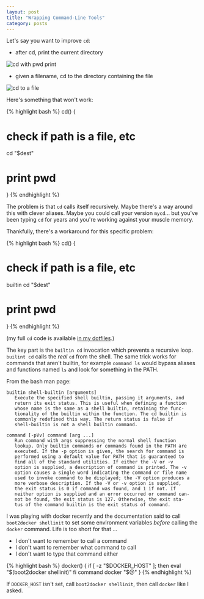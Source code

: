 ```yaml
---
layout: post
title: "Wrapping Command-Line Tools"
category: posts
---
```


Let's say you want to improve `cd`:

* after cd, print the current directory

![cd with pwd print]({{site.url}}/assets/wrapping-cl-tools/cd1.png)

* given a filename, cd to the directory containing the file

![cd to a file]({{site.url}}/assets/wrapping-cl-tools/cd2.png)

Here's something that won't work:

{% highlight bash %}
cd() {
  # check if path is a file, etc
  cd "$dest"
  # print pwd
}
{% endhighlight %}

The problem is that `cd` calls itself recursively. Maybe there's a way around
this with clever aliases. Maybe you could call your version `mycd`... but you've
been typing `cd` for years and you're working against your muscle memory.

Thankfully, there's a workaround for this specific problem:

{% highlight bash %}
cd() {
  # check if path is a file, etc
  builtin cd "$dest"
  # print pwd
}
{% endhighlight %}

(my full `cd` code is available [in my dotfiles](https://github.com/jpalardy/dotfiles/blob/3a12a2ae69336bdf6cb95df1c1338e1c91f48032/bash/commands/cd.bash#L3-L15).)

The key part is the `builtin cd` invocation which prevents a recursive loop.
`builint cd` calls the _real_ `cd` from the shell. The same trick works for
commands that aren't builtin, for example `command ls` would bypass aliases and
functions named `ls` and look for something in the PATH.

From the bash man page:

    builtin shell-builtin [arguments]
       Execute the specified shell builtin, passing it arguments, and
       return its exit status. This is useful when defining a function
       whose name is the same as a shell builtin, retaining the func-
       tionality of the builtin within the function. The cd builtin is
       commonly redefined this way. The return status is false if
       shell-builtin is not a shell builtin command.

    command [-pVv] command [arg ...]
       Run command with args suppressing the normal shell function
       lookup. Only builtin commands or commands found in the PATH are
       executed. If the -p option is given, the search for command is
       performed using a default value for PATH that is guaranteed to
       find all of the standard utilities. If either the -V or -v
       option is supplied, a description of command is printed. The -v
       option causes a single word indicating the command or file name
       used to invoke command to be displayed; the -V option produces a
       more verbose description. If the -V or -v option is supplied,
       the exit status is 0 if command was found, and 1 if not. If
       neither option is supplied and an error occurred or command can-
       not be found, the exit status is 127. Otherwise, the exit sta-
       tus of the command builtin is the exit status of command.

I was playing with docker recently and the documentation said to call
`boot2docker shellinit` to set some environment variables _before_ calling the
`docker` command. Life is too short for that ...

* I don't want to remember to call a command
* I don't want to remember what command to call
* I don't want to type that command either

{% highlight bash %}
docker() {
  if [ -z "$DOCKER_HOST" ]; then
    eval "$(boot2docker shellinit)"
  fi
  command docker "$@"
}
{% endhighlight %}

If `DOCKER_HOST` isn't set, call `boot2docker shellinit`, then call `docker`
like I asked.

